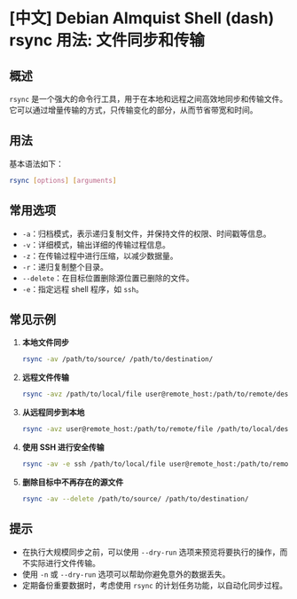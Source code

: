 # [中文] Debian Almquist Shell (dash) rsync 用法: 文件同步和传输

## 概述
`rsync` 是一个强大的命令行工具，用于在本地和远程之间高效地同步和传输文件。它可以通过增量传输的方式，只传输变化的部分，从而节省带宽和时间。

## 用法
基本语法如下：
```bash
rsync [options] [arguments]
```

## 常用选项
- `-a`：归档模式，表示递归复制文件，并保持文件的权限、时间戳等信息。
- `-v`：详细模式，输出详细的传输过程信息。
- `-z`：在传输过程中进行压缩，以减少数据量。
- `-r`：递归复制整个目录。
- `--delete`：在目标位置删除源位置已删除的文件。
- `-e`：指定远程 shell 程序，如 `ssh`。

## 常见示例
1. **本地文件同步**
   ```bash
   rsync -av /path/to/source/ /path/to/destination/
   ```

2. **远程文件传输**
   ```bash
   rsync -avz /path/to/local/file user@remote_host:/path/to/remote/destination/
   ```

3. **从远程同步到本地**
   ```bash
   rsync -avz user@remote_host:/path/to/remote/file /path/to/local/destination/
   ```

4. **使用 SSH 进行安全传输**
   ```bash
   rsync -av -e ssh /path/to/local/file user@remote_host:/path/to/remote/destination/
   ```

5. **删除目标中不再存在的源文件**
   ```bash
   rsync -av --delete /path/to/source/ /path/to/destination/
   ```

## 提示
- 在执行大规模同步之前，可以使用 `--dry-run` 选项来预览将要执行的操作，而不实际进行文件传输。
- 使用 `-n` 或 `--dry-run` 选项可以帮助你避免意外的数据丢失。
- 定期备份重要数据时，考虑使用 `rsync` 的计划任务功能，以自动化同步过程。